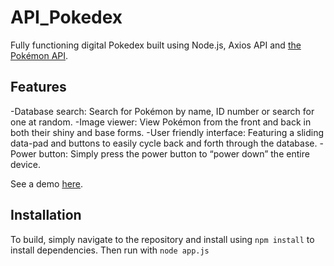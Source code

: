 # API_Pokedex

Fully functioning digital Pokedex built using Node.js, Axios API and [the Pokémon API](https://pokeapi.co/).


## Features

-Database search: Search for Pokémon by name, ID number or search for one at random. 
-Image viewer: View Pokémon from the front and back in both their shiny and base forms. 
-User friendly interface: Featuring a sliding data-pad and buttons to easily cycle back and forth through the database. 
-Power button: Simply press the power button to “power down” the entire device.

See a demo [here](https://codepen.io/nootuff/full/LYZVWEz).

## Installation
To build, simply navigate to the repository and install using `npm install` to install dependencies.
Then run with `node app.js`
